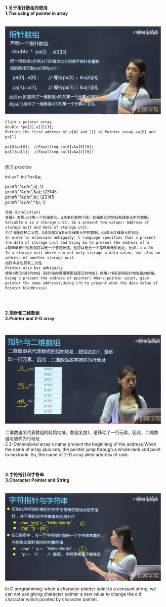 **1.关于指针数组的使用**  
**1.The using of pointer in array**  
<br/>
<br/>
![1.1](https://github.com/knightsummon/My-CPP-learning-plan-notes/blob/main/2466453.jpg)  
```
Claim a pointer array  
double *pa[2],a[2][3];  
Putting the first address of a[0] and [1] to Pointer array pa[0] and pa[1]  

pa[0]=a[0];  //Equalling pa[0]=&a[0][0];
pa[1]=a[1];  //Equalling pa[1]=&a[1][0];
```  
<br/>
练习    
practice   
  
  
int a=1;
int *b=&a;

printf("%d/n",a);  \\1  
printf("%d/n",&a);  \\23145  
printf("%d/n",b);  \\23145  
printf("%d/n",*b);  \\1  

```
总结（Conclution)  
变量a 本质上代表一个存储单元。a本来代表两个值：存储单元的地址和储单元中的数据。  
Variable a is a storage unit, So a present two values: Address of storage unit and Data of storage unit.  
为了消除这种二义性，C语言规定a表示存储单元中的数据，&a表示存储单元的地址  
In order to eliminate anbiguity, C language specifies that a present the data of storage unit and Using &a to present the address of a  
a存储单元中的数据可以是一个普通数值，也可以是另一个存储单元的地址，比如：a = &b  
In a storage unit where can not only storage a data value, but also an address of another storage unit.  
指针本身也具有二义性  
Pointer also has ambiguity  
使用b表示指针的地址（指针指向哪里哪里就是它的地址),使用\*b来读取指针地址指向的值。
Using b present the address of pointer( Where pointer point, give pointer the same address),Using \*b to present what the data value of Pointer b(addresss)  
```
<br/>
<br/>
  
 **2.指针和二维数组**  
 **2.Pointer and 2-D array**
 

<br/>  

![2.1](https://github.com/knightsummon/My-CPP-learning-plan-notes/blob/main/684255965171918649.jpg)  
  
 二维数组名代表数组的起始地址，数组名加1，是移动了一行元素，因此，二维数组名被称为行地址  
 2 2-Dimensional array's name present the beginning of the address.When the name of array plus one, the pointer jump through a whole rank and point to nextrank. So, the name of 2-D array alled address of rank.  
 
 <br/>  
   
 **3.字符指针和字符串**  
 **3.Character Pointer and String**  
 <br/>
 <br/>
 ![3.1](https://github.com/knightsummon/My-CPP-learning-plan-notes/blob/main/photoes/29306216951985340.jpg)  
   
 In C programming, when a character pointer point to a constant string, we can not use giving character pointer a new value to change the old character which pointed by character pointer.  
 
 
 
 
